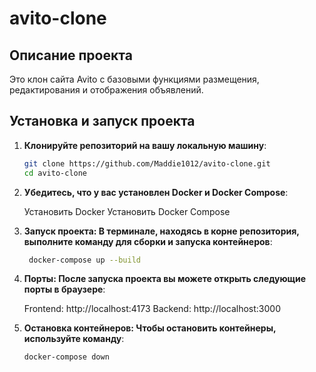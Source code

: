 # avito-clone

## Описание проекта

Это клон сайта Avito с базовыми функциями размещения, редактирования и отображения объявлений.

## Установка и запуск проекта

1. **Клонируйте репозиторий на вашу локальную машину**:

   ```bash
   git clone https://github.com/Maddie1012/avito-clone.git
   cd avito-clone

2. **Убедитесь, что у вас установлен Docker и Docker Compose**:

    Установить Docker
    Установить Docker Compose

3. **Запуск проекта: В терминале, находясь в корне репозитория, выполните команду для сборки и запуска         контейнеров**:
   ```bash
    docker-compose up --build

4. **Порты: После запуска проекта вы можете открыть следующие порты в браузере**:

    Frontend: http://localhost:4173
    Backend: http://localhost:3000

5. **Остановка контейнеров: Чтобы остановить контейнеры, используйте команду**:
    ```bash
    docker-compose down


